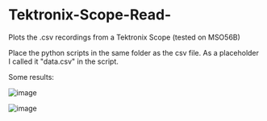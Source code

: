 # Tektronix-Scope-Read-
Plots the .csv recordings from a Tektronix Scope (tested on MSO56B)

Place the python scripts in the same folder as the csv file. As a placeholder I called it "data.csv" in the script.

Some results:

![image](https://github.com/user-attachments/assets/7b22e0f0-0e30-4f25-8198-b6b359f837ed)

![image](https://github.com/user-attachments/assets/b18a9c14-09fe-4b98-9ec4-5af6aa5ab506)

